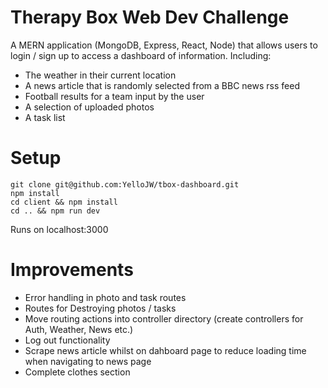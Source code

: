 # Therapy Box Web Dev Challenge
A MERN application (MongoDB, Express, React, Node) that allows users to login / sign up to access a dashboard of information. Including:
- The weather in their current location 
- A news article that is randomly selected from a BBC news rss feed
- Football results for a team input by the user
- A selection of uploaded photos
- A task list

# Setup
``` 
git clone git@github.com:YelloJW/tbox-dashboard.git
npm install
cd client && npm install
cd .. && npm run dev
```
Runs on localhost:3000

# Improvements
- Error handling in photo and task routes
- Routes for Destroying photos / tasks
- Move routing actions into controller directory (create controllers for Auth, Weather, News etc.)
-	Log out functionality
- Scrape news article whilst on dahboard page to reduce loading time when navigating to news page
-	Complete clothes section

